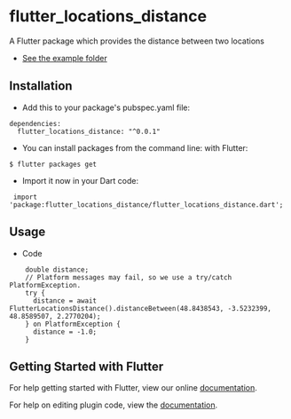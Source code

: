 # flutter_locations_distance

A Flutter package which provides the distance between two locations
* [See the example folder](https://github.com/Eimji/flutter_locations_distance/tree/master/example)

## Installation

* Add this to your package's pubspec.yaml file:
```
dependencies:
  flutter_locations_distance: "^0.0.1"
```
* You can install packages from the command line:
  with Flutter:
```
$ flutter packages get
```

* Import it now in your Dart code:
```
 import 'package:flutter_locations_distance/flutter_locations_distance.dart';
```


## Usage
* Code
```
    double distance;
    // Platform messages may fail, so we use a try/catch PlatformException.
    try {
      distance = await FlutterLocationsDistance().distanceBetween(48.8438543, -3.5232399, 48.8589507, 2.2770204);
    } on PlatformException {
      distance = -1.0;
    }
```


## Getting Started with Flutter

For help getting started with Flutter, view our online
[documentation](https://flutter.io/).

For help on editing plugin code, view the [documentation](https://flutter.io/developing-packages/#edit-plugin-package).
